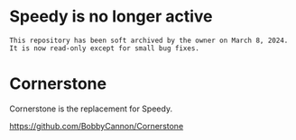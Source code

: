 ﻿# Speedy is no longer active

```
This repository has been soft archived by the owner on March 8, 2024.
It is now read-only except for small bug fixes.
```

# Cornerstone

Cornerstone is the replacement for Speedy.

https://github.com/BobbyCannon/Cornerstone